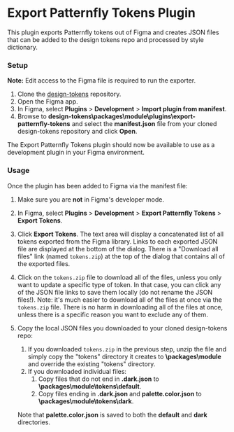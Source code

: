 # Export Patternfly Tokens Plugin

This plugin exports Patternfly tokens out of Figma and creates JSON files that can be added to the design tokens repo and processed by style dictionary.

### Setup
**Note:** Edit access to the Figma file is required to run the exporter.
1. Clone the [design-tokens](https://github.com/patternfly/design-tokens) repository.
1. Open the Figma app.
1. In Figma, select **Plugins** > **Development** > **Import plugin from manifest**.
1. Browse to **design-tokens\packages\module\plugins\export-patternfly-tokens** and select the **manifest.json** file from your cloned design-tokens repository and click **Open**.

The Export Patternfly Tokens plugin should now be available to use as a development plugin in your Figma environment.

### Usage
Once the plugin has been added to Figma via the manifest file:
1. Make sure you are **not** in Figma's developer mode.
1. In Figma, select **Plugins** > **Development** > **Export Patternfly Tokens** > **Export Tokens**.
1. Click **Export Tokens**. The text area will display a concatenated list of all tokens exported from the Figma library. Links to each exported JSON file are displayed at the bottom of the dialog. There is a "Download all files" link (named `tokens.zip`) at the top of the dialog that contains all of the exported files.
1. Click on the `tokens.zip` file to download all of the files, unless you only want to update a specific type of token. In that case, you can click any of the JSON file links to save them locally (do not rename the JSON files!). Note: it's much easier to download all of the files at once via the `tokens.zip` file. There is no harm in downloading all of the files at once, unless there is a specific reason you want to exclude any of them.
1. Copy the local JSON files you downloaded to your cloned design-tokens repo:
   1. If you downloaded `tokens.zip` in the previous step, unzip the file and simply copy the "tokens" directory it creates to **\packages\module** and override the existing "tokens" directory.
   1. If you downloaded individual files:
       1. Copy files that do not end in **.dark.json** to  **\packages\module\tokens\default**. 
       1. Copy files ending in **.dark.json** and **palette.color.json** to **\packages\module\tokens\dark**.
   
   Note that **palette.color.json** is saved to both the **default** and **dark** directories.
